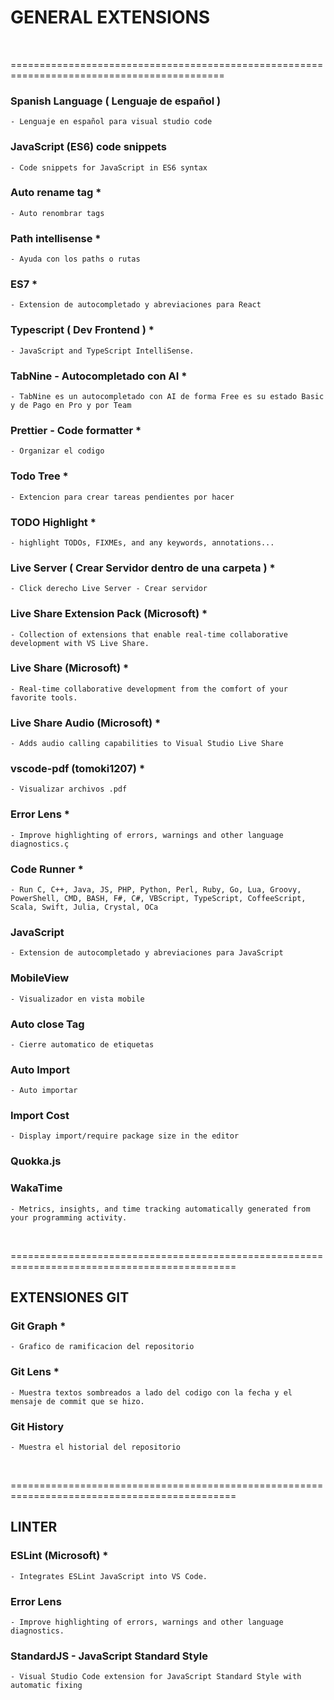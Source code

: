 

# GENERAL EXTENSIONS 

<br>

===========================================================================================

### Spanish Language  ( Lenguaje de español )   
    - Lenguaje en español para visual studio code


### JavaScript (ES6) code snippets
    - Code snippets for JavaScript in ES6 syntax


### Auto rename tag * 
    - Auto renombrar tags


### Path intellisense *
    - Ayuda con los paths o rutas

### ES7     *
    - Extension de autocompletado y abreviaciones para React


### Typescript ( Dev Frontend ) *
    - JavaScript and TypeScript IntelliSense.


### TabNine - Autocompletado con AI     *
    - TabNine es un autocompletado con AI de forma Free es su estado Basic y de Pago en Pro y por Team


### Prettier - Code formatter   *
    - Organizar el codigo


### Todo Tree   *
    - Extencion para crear tareas pendientes por hacer 


### TODO Highlight  *
    - highlight TODOs, FIXMEs, and any keywords, annotations...


### Live Server ( Crear Servidor dentro de una carpeta )    *
    - Click derecho Live Server - Crear servidor


### Live Share Extension Pack (Microsoft)   *
    - Collection of extensions that enable real-time collaborative development with VS Live Share.


### Live Share (Microsoft)  *
    - Real-time collaborative development from the comfort of your favorite tools.


### Live Share Audio (Microsoft)    *
    - Adds audio calling capabilities to Visual Studio Live Share


### vscode-pdf (tomoki1207) *
    - Visualizar archivos .pdf


### Error Lens      *
    - Improve highlighting of errors, warnings and other language diagnostics.ç


### Code Runner     *
    - Run C, C++, Java, JS, PHP, Python, Perl, Ruby, Go, Lua, Groovy, PowerShell, CMD, BASH, F#, C#, VBScript, TypeScript, CoffeeScript, Scala, Swift, Julia, Crystal, OCa


### JavaScript      
    - Extension de autocompletado y abreviaciones para JavaScript 


### MobileView 
    - Visualizador en vista mobile


### Auto close Tag 
    - Cierre automatico de etiquetas


### Auto Import 
    - Auto importar


### Import Cost
    - Display import/require package size in the editor


### Quokka.js


### WakaTime
    - Metrics, insights, and time tracking automatically generated from your programming activity.



<br>


=============================================================================================

## EXTENSIONES GIT


### Git Graph   *
    - Grafico de ramificacion del repositorio

### Git Lens    *
    - Muestra textos sombreados a lado del codigo con la fecha y el mensaje de commit que se hizo.


### Git History
    - Muestra el historial del repositorio

<br>


=============================================================================================

## LINTER

### ESLint (Microsoft)      *
    - Integrates ESLint JavaScript into VS Code.


### Error Lens
    - Improve highlighting of errors, warnings and other language diagnostics.

### StandardJS - JavaScript Standard Style
    - Visual Studio Code extension for JavaScript Standard Style with automatic fixing










